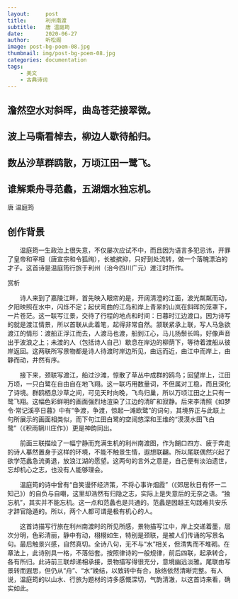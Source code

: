 ```yaml
---
layout:     post
title:      利州南渡
subtitle:   唐 温庭筠
date:       2020-06-27
author:     听松阁
image: post-bg-poem-08.jpg
thumbnail: img/post-bg-poem-08.jpg
categories: documentation
tags:
    - 美文
    - 古典诗词
---
```


## 澹然空水对斜晖，曲岛苍茫接翠微。

## 波上马嘶看棹去，柳边人歇待船归。

## 数丛沙草群鸥散，万顷江田一鹭飞。

## 谁解乘舟寻范蠡，五湖烟水独忘机。


唐 温庭筠


## 创作背景

　　温庭筠一生政治上很失意，不仅屡次应试不中，而且因为语言多犯忌讳，开罪了皇帝和宰相（唐宣宗和令狐绹），长被摈抑，只好到处流转，做一个落魄漂泊的才子。这首诗是温庭筠行旅于利州（治今四川广元）渡江时所作。





赏析



　　诗人来到了嘉陵江畔，首先映入眼帘的是，开阔清澄的江面，波光粼粼而动，夕阳映照在水中，闪烁不定；起伏弯曲的江岛和岸上青翠的山岚在斜晖的笼罩下，一片苍茫。这一联写江景，交待了行程的地点和时间：日暮时江边渡口。因为诗写的就是渡江情景，所以首联从此着笔，起得非常自然。颔联紧承上联，写人马急欲渡江的情形：渡船正浮江而去，人渡马也渡，船到江心，马儿扬鬃长鸣，好像声音出于波浪之上；未渡的人（包括诗人自己）歇息在岸边的柳荫下，等待着渡船从彼岸返回。这两联所写景物都是诗人待渡时岸边所见，由远而近，由江中而岸上，由静而动，井然有序。



　　接下来，颈联写渡江，船过沙滩，惊散了草丛中成群的鸥鸟；回望岸上，江田万顷，一只白鹭在自由自在地飞翔。这一联巧用数量词，不但属对工稳，而且深化了诗境。群鸥栖息沙草之间，可见天时向晚，飞鸟归巢，所以万顷江田之上只有一鹭飞翔。这幅色彩鲜明的画面强烈地渲染了江边的清旷和寂静。后来李清照《如梦令·常记溪亭日暮》中有“争渡，争渡，惊起一滩欧鹭”的词句，其境界正与此联上句所展示的画面相类似，而下句江田白鹭的空阔悠深和王维的“漠漠水田飞白鹭”（《积雨辋川庄作》）更是神韵同出。



　　前面三联描绘了一幅宁静而充满生机的利州南渡图，作为餬口四方、疲于奔走的诗人摹然置身于这样的环境，不能不触景生情，遐想联翩。所以尾联偶然兴起了欲学范蠡急流勇退，放浪江湖的愿望。这两句的言外之意是，自己便有淡泊遗世，忘却机心之志，也没有人能够理会。



　　温庭筠的诗中曾有“自笑谩怀经济策，不将心事许烟霞”（《郊居秋日有怀一二知己》）的自负与自嘲，这里却浩然有归隐之志，实际上是失意后的无奈之语。“独忘机”，其实并不能忘机。这一点和范蠡也是共通的。范蠡是因越王勾践难共安乐才辞官隐遁的。所以，两个人都可谓是极有机心的人。



　　这首诗描写行旅在利州南渡时的所见所感，景物描写江中，岸上交递着墨，层次分明，色彩清丽，静中有动，栩栩如生，特别是颈联，是被人们传诵的写景名句。最后触景兴感，自然真切。全诗八句，无不与“水”相关，但清隽而不堆砌。在章法上，此诗别具一格，不落俗套。按照律诗的一般规律，前后四联，起承转合，各有所归。此诗前三联却递相承接，景物描写得很充分，意境幽远淡雅。尾联由写景转而遐思，但仍从“舟”、“水”絻结，以致转中有合，脉络依然清晰完整。有人说，温庭筠的以山水、行旅为题材的诗多感慨深切，气韵清澈，以这首诗来看，确实如此。
